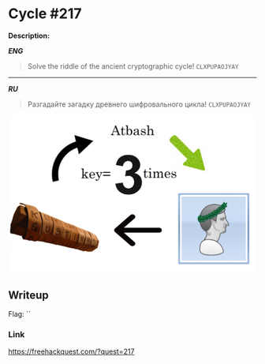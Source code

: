 # Cycle #217
**Description:**

***ENG***
> Solve the riddle of the ancient cryptographic cycle! `CLXPUPAOJYAY`

---

***RU***
> Разгадайте загадку древнего шифровального цикла! `CLXPUPAOJYAY`

![cycle](/FHQ/files/cryptography/cycle.jpg)

## Writeup



Flag: ``

### Link

https://freehackquest.com/?quest=217
